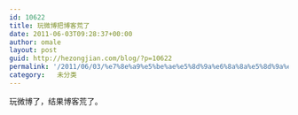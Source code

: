 ```yaml
---
id: 10622
title: 玩微博把博客荒了
date: 2011-06-03T09:28:37+00:00
author: omale
layout: post
guid: http://hezongjian.com/blog/?p=10622
permalink: '/2011/06/03/%e7%8e%a9%e5%be%ae%e5%8d%9a%e6%8a%8a%e5%8d%9a%e5%ae%a2%e8%8d%92%e4%ba%86/'
category:   未分类
---
```

玩微博了，结果博客荒了。